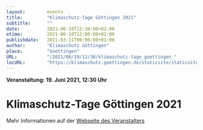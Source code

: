 ```yaml
---
layout:        events
title:         "Klimaschutz-Tage Göttingen 2021"
subtitle:      ""
date:          2021-06-19T12:30:00+02:00
etime:         2021-06-19T12:00:00+02:00
publishdate:   2021-03-11T00:00:00+01:00
author:        "Klimaschutz Göttingen"
place:         "Goettingen"
URL:           "/2021/06/19/12/30/klimaschutz-tage_goettingen_"
locURL:        "https://klimaschutz.goettingen.de/staticsite/staticsite.php?menuid=267&topmenu=14"
---
```


**Veranstaltung: 19. Juni 2021, 12:30 Uhr**

Klimaschutz-Tage Göttingen 2021
===========



Mehr Informationen auf der [Webseite des Veranstalters](https://klimaschutz.goettingen.de/staticsite/staticsite.php?menuid=267&topmenu=14)
